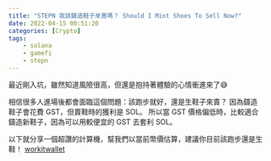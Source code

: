 ```yaml
---
title: "STEPN 我該鑄造鞋子來賣嗎？ Should I Mint Shoes To Sell Now?"
date: 2022-04-15 00:51:20
categories: [Crypto]
tags:
    - solana
    - gamefi
    - stepn
---
```

最近剛入坑，雖然知道風險很高，但還是抱持著體驗的心情衝進來了😅

相信很多人進場後都會面臨這個問題：該跑步就好，還是生鞋子來賣？
因為鑄造鞋子會花費 GST，但賣鞋時的獲利是 SOL。
所以當 GST 價格偏低時，比較適合鑄造新鞋子，因為可以用較便宜的 GST 去套利 SOL。

以下就分享一個超讚的計算機，幫我們以當前幣價估算，建議你目前該跑步還是生鞋！
[workitwallet](https://www.workitwallet.com/post/stepn-buy-vs-mint)
